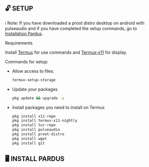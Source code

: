 <!-- PARDUS ON ANDROID -->
## 🔓 SETUP <a name=setup></a> 
ℹ️ Note: If you have downloaded a proot distro desktop on android with pulseaudio and if you have completed the setup commands, go to [Installation Pardus](#installation). 

Requirements

Install [Termux](https://github.com/termux/termux-app/releases/tag/v0.118.0) for use commands and [Termux-x11](https://github.com/termux/termux-x11/releases/tag/nightly) for display.

Commands for setup:

* Allow access to files. 
  ```sh
  termux-setup-storage 
  ```
* Update your packages
   ```sh
  pkg update && upgrade -y
   ```
* Install packages you need to install on Termux
   ```sh
  pkg install x11-repo
  pkg install termux-x11-nightly
  pkg install tur-repo
  pkg install pulseaudio
  pkg install proot-distro
  pkg install wget
  pkg install git 
   ```
## 🖥️ INSTALL PARDUS <a name=installation></a>




